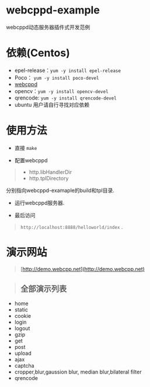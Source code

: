 # webcppd-example
webcppd动态服务器插件式开发范例

# 依赖(Centos)
* epel-release：`yum -y install epel-release`
* Poco： `yum -y install poco-devel`
* [webcppd](https://github.com/webcpp/webcppd)
* opencv：`yum -y install opencv-devel`
* qrencode: `yum -y install qrencode-devel`
* ubuntu 用户请自行寻找对应依赖

# 使用方法

* 直接
`
make
`


* 配置webcppd
> * http.libHandlerDir 
> * http.tplDirectory


分别指向webcppd-examaple的build和tpl目录.

* 运行webcppd服务器.

* 最后访问
> `http://localhost:8888/helloworld/index`
.

# 演示网站
> [http://demo.webcpp.net](http://demo.webcpp.net)

> ## 全部演示列表

* home
* static
* cookie
* login
* logout
* gzip
* get
* post
* upload
* ajax
* captcha
* cropper,blur,gaussion blur, median blur,bilateral filter
* qrencode
